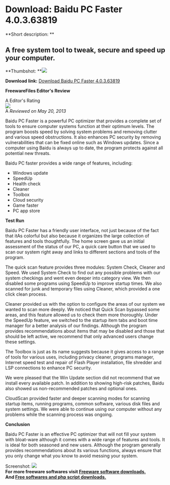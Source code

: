 # Download: Baidu PC Faster 4.0.3.63819

**Short description: **

## A free system tool to tweak, secure and speed up your computer.

  
**Thumbshot: **![](http://www.freewarefiles.com/screenshot/baidupcfaster_md.jpg)   
  
**Download link:** [Download Baidu PC Faster 4.0.3.63819](http://freesoftwares.boysofts.com/Baidu-PC-Faster_program_87281.html)  
  

**FreewareFiles Editor's Review**  
  

A Editor's Rating  
![](http://www.freewarefiles.com/images/rating/4.5.gif)  
A _Reviewed on May 20, 2013_  
  
Baidu PC Faster is a powerful PC optimizer that provides a complete set of
tools to ensure computer systems function at their optimum levels. The program
boosts speed by solving system problems and removing clutter and various speed
obstructions. It also enhances PC security by removing vulnerabilities that
can be fixed online such as Windows updates. Since a computer using Baidu is
always up to date, the program protects against all potential new threats.

Baidu PC faster provides a wide range of features, including:

  * Windows update 
  * SpeedUp 
  * Health check 
  * Cleaner 
  * Toolbox 
  * Cloud security 
  * Game faster 
  * PC app store 

**Test Run**

Baidu PC Faster has a friendly user interface, not just because of the fact
that itAs colorful but also because it organizes the large collection of
features and tools thoughtfully. The home screen gave us an initial assessment
of the status of our PC, a quick care button that we used to scan our system
right away and links to different sections and tools of the program.

The quick scan feature provides three modules: System Check, Cleaner and
Speed. We used System Check to find out any possible problems with our system
checkings and went even deeper into category view. We then disabled some
programs using SpeedUp to improve startup times. We also scanned for junk and
temporary files using Cleaner, which provided a one click clean process.

Cleaner provided us with the option to configure the areas of our system we
wanted to scan more deeply. We noticed that Quick Scan bypassed some areas,
and this feature allowed us to check them more thoroughly. Under the SpeedUp
feature, we switched to the startup item tabs and boot time manager for a
better analysis of our findings. Although the program provides recommendations
about items that may be disabled and those that should be left active, we
recommend that only advanced users change these settings.

The Toolbox is just as its name suggests because it gives access to a range of
tools for various uses, including privacy cleaner, programs manager, Internet
speed test and repair of Flash Player installation, file shredder and LSP
connections to enhance PC security.

We were pleased that the Win Update section did not recommend that we install
every available patch. In addition to showing high-risk patches, Baidu also
showed us non-recommended patches and optional ones.

CloudScan provided faster and deeper scanning modes for scanning startup
items, running programs, common software, various disk files and system
settings. We were able to continue using our computer without any problems
while the scanning process was ongoing.

**Conclusion**

Baidu PC Faster is an effective PC optimizer that will not fill your system
with bloat-ware although it comes with a wide range of features and tools. It
is ideal for both seasoned and new users. Although the program generally
provides recommendations about its various functions, always ensure that you
only change what you know to avoid messing your system.

  
  
Screenshot: ![](http://www.freewarefiles.com/screenshot/baidupcfaster.jpg)  
**For more freeware softwares visit [Freeware software downloads.](http://freesoftwares.boysofts.com/)**   
**And [Free softwares and php script downloads.](http://www.boysofts.com/)**

